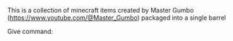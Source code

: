 This is a collection of minecraft items created by Master Gumbo (https://www.youtube.com/@Master_Gumbo) packaged into a single barrel

Give command:
